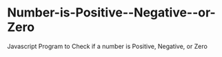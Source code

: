 # Number-is-Positive--Negative--or-Zero
 Javascript Program to Check if a number is Positive, Negative, or Zero
